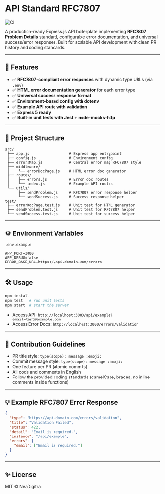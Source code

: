 # API Standard RFC7807

![CI](https://github.com/NeaDigitra/API-Standard-RFC7807/actions/workflows/test.yml/badge.svg)

A production-ready Express.js API boilerplate implementing **RFC7807 Problem Details** standard, configurable error documentation, and universal success/error responses. Built for scalable API development with clean PR history and coding standards.

---

## 🚀 Features

* ✅ **RFC7807-compliant error responses** with dynamic type URLs (via `.env`)
* ✅ **HTML error documentation generator** for each error type
* ✅ **Universal success response format**
* ✅ **Environment-based config with dotenv**
* ✅ **Example API route with validation**
* ✅ **Express 5 ready**
* ✅ **Built-in unit tests with Jest + node-mocks-http**

---

## 📂 Project Structure

```plaintext
src/
 ├── app.js                  # Express app entrypoint
 ├── config.js               # Environment config
 ├── errorsMap.js            # Central error map RFC7807 style
 ├── middleware/
 │    └── errorDocPage.js    # HTML error doc generator
 ├── routes/
 │    ├── errors.js          # Error doc routes
 │    └── index.js           # Example API routes
 └── utils/
      ├── sendProblem.js     # RFC7807 error response helper
      └── sendSuccess.js     # Success response helper
test/
 ├── errorDocPage.test.js    # Unit test for HTML generator
 ├── sendProblem.test.js     # Unit test for RFC7807 helper
 └── sendSuccess.test.js     # Unit test for success helper
```

---

## ⚙️ Environment Variables

`.env.example`

```env
APP_PORT=3000
APP_DEBUG=false
ERROR_BASE_URL=https://api.domain.com/errors
```

---

## 🛠 Usage

```bash
npm install
npm test   # run unit tests
npm start  # start the server
```

* Access API: `http://localhost:3000/api/example?email=test@example.com`
* Access Error Docs: `http://localhost:3000/errors/validation`

---

## 📝 Contribution Guidelines

* PR title style: `type(scope): message :emoji:`
* Commit message style: `type(scope): message :emoji:`
* One feature per PR (atomic commits)
* All code and comments in English
* Follow the provided coding standards (camelCase, braces, no inline comments inside functions)

---

## 💡 Example RFC7807 Error Response

```json
{
  "type": "https://api.domain.com/errors/validation",
  "title": "Validation Failed",
  "status": 422,
  "detail": "Email is required.",
  "instance": "/api/example",
  "errors": {
    "email": ["Email is required."]
  }
}
```

---

## ✨ License

MIT © NeaDigitra